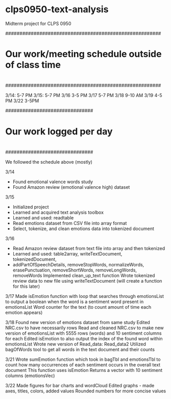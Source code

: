 # clps0950-text-analysis
Midterm project for CLPS 0950







#######################################################
#                                                     #
#   Our work/meeting schedule outside of class time   #
#                                                     #
#######################################################

3/14: 5-7 PM
3/15: 5-7 PM
3/16 3-5 PM
3/17 5-7 PM
3/18 9-10 AM
3/19 4-5 PM
3/22 3-5PM

###############################
#                             #
#   Our work logged per day   #
#                             #
###############################

We followed the schedule above (mostly)

3/14
- Found emotional valence words study
- Found Amazon review (emotional valence high) dataset

3/15
- Initialized project
- Learned and acquired text analysis toolbox
- Learned and used: readtable
- Read emotions dataset from CSV file into array format
- Select, tokenize, and clean emotions data into tokenized document

3/16
- Read Amazon review dataset from text file into array and then tokenized
- Learned and used: table2array, writeTextDocument, tokenizedDocument, 
- addPartOfSpeechDetails, removeStopWords, normalizeWords,
    erasePunctuation, removeShortWords, removeLongWords, removeWords
Implemented clean_up_text function
Wrote tokenized review data to new file using writeTextDocument (will 
create a function for this later)

3/17
Made isEmotion function with loop that searches through emotionsList to 
output a boolean when the word is a sentiment word present in emotionsList
Word counter for the text (to count amount of time each emotion appears)

3/18
Found new version of emotions dataset from same study
Edited NRC.csv to have necessarily rows
Read and cleaned NRC.csv to make new version of emotionsList with 5555 rows
(words) and 10 sentiment columns for each
Edited isEmotion to also output the index of the found word within 
emotionsList
Wrote new version of Read_data: Read_data2
Utilized bagOfWords tool to get all words in the text document and their 
counts

3/21
Wrote sumEmotion function which took in bagTbl and emotionsTbl to count how
many occurrences of each sentiment occurs in the overall text document
This function uses isEmotion
Returns a vector with 10 sentiment columns (emotionsVec)

3/22
Made figures for bar charts and wordCloud
Edited graphs - made axes, titles, colors, added values
Rounded numbers for more concise values
